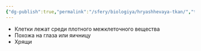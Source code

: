 ```yaml
---
{"dg-publish":true,"permalink":"/sfery/biologiya/hryashhevaya-tkan/","tags":["Анатомия"]}
---
```


- Клетки лежат среди плотного межклеточного вещества
- Похожа на глаза или яичницу
- Хрящи